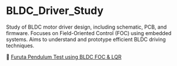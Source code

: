 # BLDC_Driver_Study
Study of BLDC motor driver design, including schematic, PCB, and firmware. Focuses on Field-Oriented Control (FOC) using embedded systems. Aims to understand and prototype efficient BLDC driving techniques.


🎥 [Furuta Pendulum Test using BLDC FOC & LQR](https://youtu.be/Lkdkzh0fA5w)

